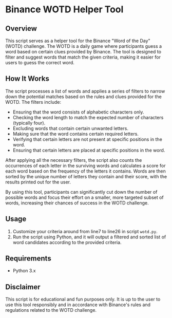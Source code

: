 # Binance WOTD Helper Tool

## Overview
This script serves as a helper tool for the Binance "Word of the Day" (WOTD) challenge. The WOTD is a daily game where participants guess a word based on certain clues provided by Binance. The tool is designed to filter and suggest words that match the given criteria, making it easier for users to guess the correct word.

## How It Works
The script processes a list of words and applies a series of filters to narrow down the potential matches based on the rules and clues provided for the WOTD. The filters include:

- Ensuring that the word consists of alphabetic characters only.
- Checking the word length to match the expected number of characters (typically four).
- Excluding words that contain certain unwanted letters.
- Making sure that the word contains certain required letters.
- Verifying that certain letters are not present at specific positions in the word.
- Ensuring that certain letters are placed at specific positions in the word.

After applying all the necessary filters, the script also counts the occurrences of each letter in the surviving words and calculates a score for each word based on the frequency of the letters it contains. Words are then sorted by the unique number of letters they contain and their score, with the results printed out for the user.

By using this tool, participants can significantly cut down the number of possible words and focus their effort on a smaller, more targeted subset of words, increasing their chances of success in the WOTD challenge.

## Usage

1. Customize your criteria around from line7 to line26 in script `wotd.py`.
2. Run the script using Python, and it will output a filtered and sorted list of word candidates according to the provided criteria.

## Requirements
- Python 3.x

## Disclaimer
This script is for educational and fun purposes only. It is up to the user to use this tool responsibly and in accordance with Binance's rules and regulations related to the WOTD challenge.